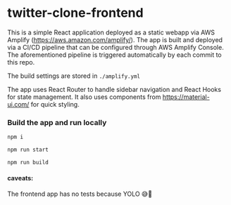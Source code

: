 # twitter-clone-frontend
This is a simple React application deployed as a static webapp via AWS Amplify (https://aws.amazon.com/amplify/). The app is built and deployed via a CI/CD pipeline that can be configured through AWS Amplify Console. The aforementioned pipeline is triggered automatically by each commit to this repo.

The build settings are stored in `./amplify.yml`

The app uses React Router to handle sidebar navigation and React Hooks for state management. It also uses components from https://material-ui.com/ for quick styling.

### Build the app and run locally
```bash
npm i

npm run start

npm run build
```

#### caveats:
The frontend app has no tests because YOLO 😅🙈

